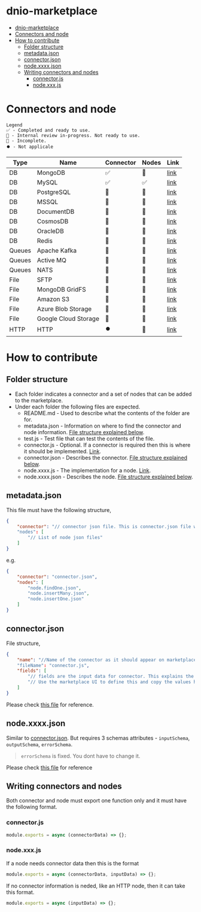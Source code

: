 # dnio-marketplace

- [dnio-marketplace](#dnio-marketplace)
- [Connectors and node](#connectors-and-node)
- [How to contribute](#how-to-contribute)
	- [Folder structure](#folder-structure)
	- [metadata.json](#metadatajson)
	- [connector.json](#connectorjson)
	- [node.xxxx.json](#nodexxxxjson)
	- [Writing connectors and nodes](#writing-connectors-and-nodes)
		- [connector.js](#connectorjs)
		- [node.xxx.js](#nodexxxjs)


# Connectors and node

```
Legend
✅ - Completed and ready to use.
🔶 - Internal review in-progress. Not ready to use.
🔴 - Incomplete.
⏺️ - Not applicale
```

| Type | Name | Connector | Nodes | Link |
|--|--|--|--|--|
| DB | MongoDB | ✅ | 🔶 | [link](./MongoDB/README.md) | 
| DB | MySQL | ✅ | ✅ | [link](./MySQL/README.md) | 
| DB | PostgreSQL | 🔶 | 🔶 | [link](./PostgreSQL/README.md) | 
| DB | MSSQL | 🔴 | 🔴 | [link](./mongodb/README.md) | 
| DB | DocumentDB | 🔴 | 🔴 | [link](./mongodb/README.md) | 
| DB | CosmosDB | 🔴 | 🔴 | [link](./mongodb/README.md) | 
| DB | OracleDB | 🔴 | 🔴 | [link](./mongodb/README.md) | 
| DB | Redis | 🔴 | 🔴 | [link](./mongodb/README.md) | 
| Queues | Apache Kafka | 🔴 | 🔴 | [link](./mongodb/README.md) | 
| Queues | Active MQ | 🔴 | 🔴 | [link](./mongodb/README.md) | 
| Queues | NATS | 🔴 | 🔴 | [link](./mongodb/README.md) | 
| File | SFTP | 🔴 | 🔴 | [link](./mongodb/README.md) | 
| File | MongoDB GridFS | 🔴 | 🔴 | [link](./mongodb/README.md) | 
| File | Amazon S3 | 🔴 | 🔴 | [link](./mongodb/README.md) | 
| File | Azure Blob Storage | 🔴 | 🔴 | [link](./mongodb/README.md) | 
| File | Google Cloud Storage | 🔴 | 🔴 | [link](./mongodb/README.md) | 
| HTTP | HTTP | ⏺️ | 🔴 | [link](./mongodb/README.md) | 

# How to contribute

## Folder structure
* Each folder indicates a connector and a set of nodes that can be added to the marketplace.
* Under each folder the following files are expected.
  * README.md - Used to describe what the contents of the folder are for.
  * metadata.json - Information on where to find the connector and node information. [File structure explained below](#metadatajson).
  * test.js - Test file that can test the contents of the file.
  * connector.js - Optional. If a connector is required then this is where it should be implemented. [Link](#connectorjs).
  * connector.json - Describes the connector. [File structure explained below](#connectorjson).
  * node.xxxx.js - The implementation for a node. [Link](#nodexxxjs).
  * node.xxxx.json - Describes the node. [File structure explained below](#nodexxxxjson).

## metadata.json

This file must have the following structure, 

```json
{
	"connector": "// connector json file. This is connector.json file where moe information regarding the connector can be found,"
	"nodes": [
		"// List of node json files"
	]
}
```

e.g.

```json
{
	"connector": "connector.json",
	"nodes": [
		"node.findOne.json",
		"node.insertMany.json",
		"node.insertOne.json"
	]
}
```

## connector.json

File structure, 

```json
{
	"name": "//Name of the connector as it should appear on marketplace,"
	"fileName": "connector.js",
	"fields": [
		"// fields are the input data for connector. This explains the each input field and their type."
		"// Use the marketplace UI to define this and copy the values here."
	]
}
```

Please check [this file](./MongoDB/connector.json) for reference.

## node.xxxx.json

Similar to [connector.json](#connectorjson). But requires 3 schemas attributes - `inputSchema`, `outputSchema`, `errorSchema`.

> `errorSchema` is fixed. You dont have to change it.

Please check [this file](./MongoDB/node.insertMany.json) for reference


## Writing connectors and nodes

Both connector and node must export one function only and it must have the following format.

### connector.js

```js
module.exports = async (connectorData) => {};
```

### node.xxx.js

If a node needs connector data then this is the format
```js
module.exports = async (connectorData, inputData) => {};
```

If no connector information is neded, like an HTTP node, then it can take this format.
```js
module.exports = async (inputData) => {};
```